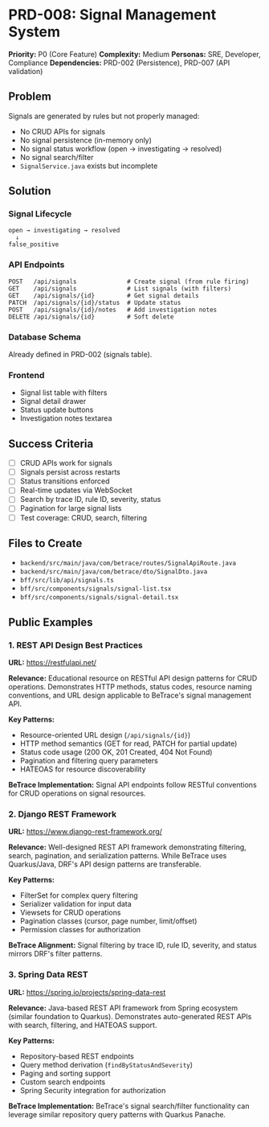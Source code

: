 # PRD-008: Signal Management System

**Priority:** P0 (Core Feature)
**Complexity:** Medium
**Personas:** SRE, Developer, Compliance
**Dependencies:** PRD-002 (Persistence), PRD-007 (API validation)

## Problem

Signals are generated by rules but not properly managed:
- No CRUD APIs for signals
- No signal persistence (in-memory only)
- No signal status workflow (open → investigating → resolved)
- No signal search/filter
- `SignalService.java` exists but incomplete

## Solution

### Signal Lifecycle

```
open → investigating → resolved
  ↓
false_positive
```

### API Endpoints

```
POST   /api/signals              # Create signal (from rule firing)
GET    /api/signals              # List signals (with filters)
GET    /api/signals/{id}         # Get signal details
PATCH  /api/signals/{id}/status  # Update status
POST   /api/signals/{id}/notes   # Add investigation notes
DELETE /api/signals/{id}         # Soft delete
```

### Database Schema

Already defined in PRD-002 (signals table).

### Frontend

- Signal list table with filters
- Signal detail drawer
- Status update buttons
- Investigation notes textarea

## Success Criteria

- [ ] CRUD APIs work for signals
- [ ] Signals persist across restarts
- [ ] Status transitions enforced
- [ ] Real-time updates via WebSocket
- [ ] Search by trace ID, rule ID, severity, status
- [ ] Pagination for large signal lists
- [ ] Test coverage: CRUD, search, filtering

## Files to Create

- `backend/src/main/java/com/betrace/routes/SignalApiRoute.java`
- `backend/src/main/java/com/betrace/dto/SignalDto.java`
- `bff/src/lib/api/signals.ts`
- `bff/src/components/signals/signal-list.tsx`
- `bff/src/components/signals/signal-detail.tsx`

## Public Examples

### 1. REST API Design Best Practices
**URL:** https://restfulapi.net/

**Relevance:** Educational resource on RESTful API design patterns for CRUD operations. Demonstrates HTTP methods, status codes, resource naming conventions, and URL design applicable to BeTrace's signal management API.

**Key Patterns:**
- Resource-oriented URL design (`/api/signals/{id}`)
- HTTP method semantics (GET for read, PATCH for partial update)
- Status code usage (200 OK, 201 Created, 404 Not Found)
- Pagination and filtering query parameters
- HATEOAS for resource discoverability

**BeTrace Implementation:** Signal API endpoints follow RESTful conventions for CRUD operations on signal resources.

### 2. Django REST Framework
**URL:** https://www.django-rest-framework.org/

**Relevance:** Well-designed REST API framework demonstrating filtering, search, pagination, and serialization patterns. While BeTrace uses Quarkus/Java, DRF's API design patterns are transferable.

**Key Patterns:**
- FilterSet for complex query filtering
- Serializer validation for input data
- Viewsets for CRUD operations
- Pagination classes (cursor, page number, limit/offset)
- Permission classes for authorization

**BeTrace Alignment:** Signal filtering by trace ID, rule ID, severity, and status mirrors DRF's filter patterns.

### 3. Spring Data REST
**URL:** https://spring.io/projects/spring-data-rest

**Relevance:** Java-based REST API framework from Spring ecosystem (similar foundation to Quarkus). Demonstrates auto-generated REST APIs with search, filtering, and HATEOAS support.

**Key Patterns:**
- Repository-based REST endpoints
- Query method derivation (`findByStatusAndSeverity`)
- Paging and sorting support
- Custom search endpoints
- Spring Security integration for authorization

**BeTrace Implementation:** BeTrace's signal search/filter functionality can leverage similar repository query patterns with Quarkus Panache.
